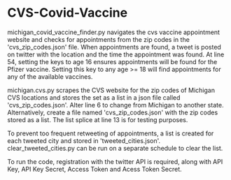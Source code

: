 # CVS-Covid-Vaccine

michigan_covid_vaccine_finder.py navigates the cvs vaccine appointment website and checks for appointments from the zip codes in the 'cvs_zip_codes.json' file.
When appointments are found, a tweet is posted on twitter with the location and the time the appointment was found. At line 54, setting the keys to age 16 ensures appointments will be found for the Pfizer vaccine. Setting this key to any age >= 18 will find appointments for any of the available vaccines.

michigan.cvs.py scrapes the CVS website for the zip codes of Michigan CVS locations and stores the set as a list in a json file called 'cvs_zip_codes.json'.
Alter line 6 to change from Michigan to another state. Alternatively, create a file named 'cvs_zip_codes.json' with the zip codes stored as a list.
The list splice at line 13 is for testing purposes.

To prevent too frequent retweeting of appointments, a list is created for each tweeted city and stored in 'tweeted_cities.json'. 
clear_tweeted_cities.py can be run on a separate schedule to clear the list.

To run the code, registration with the twitter API is required, along with API Key, API Key Secret, Access Token and Acess Token Secret. 
